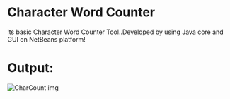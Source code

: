 # Character Word Counter
 its basic Character Word Counter Tool..Developed by using Java core and GUI on NetBeans platform! 


# Output:

![CharCount img](https://user-images.githubusercontent.com/119694623/205686346-969c2d45-a1a3-4022-aeff-248a824e33b5.png)
